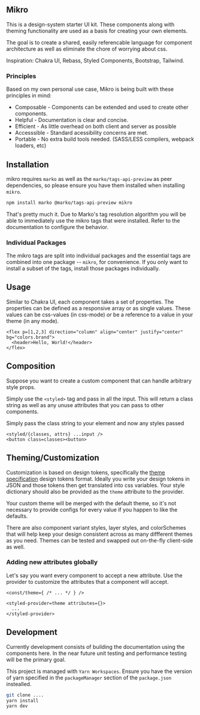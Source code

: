 ## Mikro

This is a design-system starter UI kit. These components along with theming functionality are used as a basis for creating your own elements.

The goal is to create a shared, easily referencable language for component architecture as well as eliminate the chore of worrying about css.

Inspiration: Chakra UI, Rebass, Styled Components, Bootstrap, Tailwind.

### Principles

Based on my own personal use case, Mikro is being built with these principles in mind:

- Composable - Components can be extended and used to create other components.
- Helpful - Documentation is clear and concise. 
- Efficient - As little overhead on both client and server as possible
- Accesssible - Standard acessibility concerns are met.
- Portable - No extra build tools needed. (SASS/LESS compilers, webpack loaders, etc)

## Installation

mikro requires `marko` as well as the `marko/tags-api-preview` as peer dependencies, so please ensure you have them installed when installing `mikro`.

```sh
npm install marko @marko/tags-api-preview mikro
```

That's pretty much it. Due to Marko's tag resolution algorithm you will be able to immediately use the mikro tags that were installed. Refer to the documentation to configure the behavior.

### Individual Packages

The mikro tags are split into individual packages and the essential tags are combined into one package -- `mikro`, for convenience. If you only want to install a subset of the tags, install those packages individually.

## Usage

Similar to Chakra UI, each component takes a set of properties. The properties can be defined as a responsive array or as single values. These values can be css-values (in css-mode) _or_ be a reference to a value in your theme (in any mode).

```marko
<flex p=[1,2,3] direction="column" align="center" justify="center" bg="colors.brand">
  <header>Hello, World!</header>
</flex>
```

## Composition

Suppose you want to create a custom component that can handle arbitrary style props.

Simply use the `<styled>` tag and pass in all the input. This will return a class string as well as any unuse attributes that you can pass to other components.

Simply pass the class string to your element and now any styles passed 

```marko
<styled/{classes, attrs} ...input />
<button class=classes><button>
```

## Theming/Customization

Customization is based on design tokens, specifically the [theme specification](https://styled-system.com/theme-specification/) design tokens format. Ideally you write your design tokens in JSON and those tokens then get translated into css variables. Your style dictionary should also be provided as the `theme` attribute to the provider.

Your custom theme will be merged with the default theme, so it's not necessary to provide configs for every value if you happen to like the defaults.

There are also component variant styles, layer styles, and colorSchemes that will help keep your design consistent across as many diffferent themes as you need. Themes can be tested and swapped out on-the-fly client-side as well.

### Adding new attributes globally

Let's say you want every component to accept a new attribute. Use the provider to customize the attributes that a component will accept.

```marko
<const/theme={ /* ... */ } />

<styled-provider=theme attributes={}>
  ...
</styled-provider>
```

## Development

Currently development consists of building the documentation using the components here.
In the near future unit testing and performance testing will be the primary goal.

This project is managed with `Yarn Workspaces`. Ensure you have the version of yarn specified in the `packageManager` section of the `package.json` instealled.

```sh
git clone ....
yarn install
yarn dev
```
